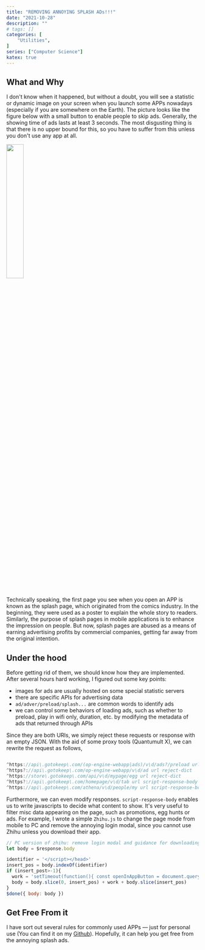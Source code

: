 ```yaml
---
title: "REMOVING ANNOYING SPLASH ADs!!!"
date: "2021-10-28"
description: ""
# tags: []
categories: [
    "Utilities",
]
series: ["Computer Science"]
katex: true
---
```




## What and Why

I don't know when it happened, but without a doubt, you will see a statistic or dynamic image on your screen when you launch some APPs nowadays (especially if you are somewhere on the Earth). The picture looks like the figure below with a small button to enable people to skip ads. Generally, the showing time of ads lasts at least 3 seconds. The most disgusting thing is that there is no upper bound for this, so you have to suffer from this unless you don't use any app at all.



<img src="https://static1.keepcdn.com/ark_optimus/2021/10/27/1635333663953ap3s8jls_750x1334.jpg" style="width:30%"/>





Technically speaking, the first page you see when you open an APP is known as the splash page, which originated from the comics industry. In the beginning, they were used as a poster to explain the whole story to readers. Similarly, the purpose of splash pages in mobile applications is to enhance the impression on people.  But now, splash pages are abused as a means of earning advertising profits by commercial companies, getting far away from the original intention.



## Under the hood

Before getting rid of them, we should know how they are implemented. After several hours hard working, I figured out some key points:



- images for ads are usually hosted on some special statistic servers
- there are specific APIs for advertising data 
- `ad/adver/preload/splash...` are common words to identify ads
- we can control some behaviors of loading ads, such as whether to preload, play in wifi only, duration, etc. by modifying the metadata of ads that returned through APIs



Since they are both URIs, we simply reject these requests or response with an empty JSON. With the aid of some proxy tools (Quantumult X), we can rewrite the request as follows,

```js

^https://api\.gotokeep\.com/(op-engine-webapp|ads)/v\d/ads?/preload url reject-dict
^https?://api\.gotokeep\.com/op-engine-webapp/v\d/ad url reject-dict
^https://store\.gotokeep\.com/api/v\d/mypage/egg url reject-dict
^https?://api\.gotokeep\.com/homepage/v\d/tab url script-response-body Keep.js
^https://api\.gotokeep\.com/athena/v\d/people/my url script-response-body Keep.js

```



Furthermore, we can even modify responses. `script-response-body` enables us to write javascripts to decide what content to show. It's very useful to filter misc data appearing on the page, such as promotions, egg hunts or ads. For example, I wrote a simple `Zhihu.js` to change the page mode from mobile to PC and remove the annoying login modal, since you cannot use Zhihu unless you download their app.

```js
// PC version of zhihu: remove login modal and guidance for downloading app
let body = $response.body

identifier = '</script></head>'
insert_pos = body.indexOf(identifier)
if (insert_post>-1){
  work = 'setTimeout(function(){ const openInAppButton = document.querySelector(".OpenInAppButton"); if (openInAppButton) { openInAppButton.style.display = "none"; } const closeBtn = document.querySelector(".Modal-closeButton"); if (closeBtn) { closeBtn.click() }; const btns = document.querySelectorAll(".ModalExp-modalShow .ModalWrap-itemBtn"); if (btns && btns.length && btns[1]) { btns[1].click(); }}, 2500)';
  body = body.slice(0, insert_pos) + work + body.slice(insert_pos)
}
$done({ body: body })

```



## Get Free From it



I have sort out several rules for commonly used APPs — just for personal use  (You can find it on my [Github](https://github.com/ixiaopan/DataScience/tree/master/Utilities/quantumult)). Hopefully, it can help you get free from the annoying splash ads.


